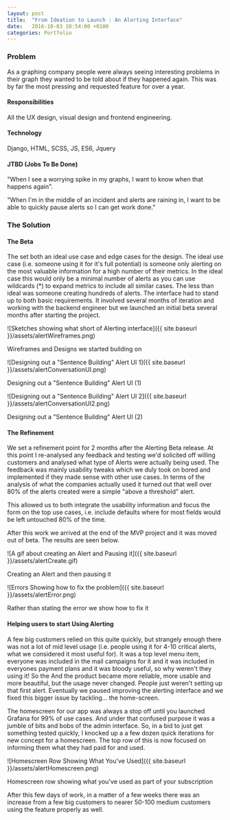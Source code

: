 ```yaml
---
layout: post
title:  "From Ideation to Launch : An Alerting Interface"
date:   2016-10-03 10:54:00 +0100
categories: Portfolio
---
```

### Problem

As a graphing company people were always seeing interesting problems in their graph they wanted to be told about if they happened again. This was by far the most pressing and requested feature for over a year.

#### Responsibilities

All the UX design, visual design and frontend engineering.

#### Technology

Django, HTML, SCSS, JS, ES6, Jquery

#### JTBD (Jobs To Be Done)


"When I see a worrying spike in my graphs, I want to know when that happens again".


"When I'm in the middle of an incident and alerts are raining in, I want to be able to quickly pause alerts so I can get work done."

### The Solution

#### The Beta

The set both an ideal use case and edge cases for the design. The ideal use case (i.e. someone using it for it's full potential) is someone only alerting on the most valuable information for a high number of their metrics. In the ideal case this would only be a minimal number of alerts as you can use wildcards (\*) to expand metrics to include all similar cases. The less than ideal was someone creating hundreds of alerts. The interface had to stand up to both basic requirements. It involved several months of iteration and working with the backend engineer but we launched an initial beta several months after starting the project.

![Sketches showing what short of Alerting interface]({{ site.baseurl }}/assets/alertWireframes.png)
<div class="centre-contents">
  <span class="img-title">Wireframes and Designs we started building on</span>
</div>

![Designing out a "Sentence Building" Alert UI 1]({{ site.baseurl }}/assets/alertConversationUI.png)
<div class="centre-contents">
  <span class="img-title">Designing out a "Sentence Building" Alert UI (1)</span>
</div>

![Designing out a "Sentence Building" Alert UI 2]({{ site.baseurl }}/assets/alertConversationUI2.png)
<div class="centre-contents">
  <span class="img-title">Designing out a "Sentence Building" Alert UI (2)</span>
</div>

#### The Refinement

We set a refinement point for 2 months after the Alerting Beta release. At this point I re-analysed any feedback and testing we'd solicited off willing customers and analysed what type of Alerts were actually being used. The feedback was mainly usability tweaks which we duly took on bored and implemented if they made sense with other use cases. In terms of the analysis of what the companies actually used it turned out that well over 80% of the alerts created were a simple "above a threshold" alert.

This allowed us to both integrate the usability information and focus the form on the top use cases, i.e. include defaults where for most fields would be left untouched 80% of the time.

After this work we arrived at the end of the MVP project and it was moved out of beta. The results are seen below.

![A gif about creating an Alert and Pausing it]({{ site.baseurl }}/assets/alertCreate.gif)
<div class="centre-contents">
  <span class="img-title">Creating an Alert and then pausing it</span>
</div>

![Errors Showing how to fix the problem]({{ site.baseurl }}/assets/alertError.png)
<div class="centre-contents">
  <span class="img-title">Rather than stating the error we show how to fix it</span>
</div>

#### Helping users to start Using Alerting

A few big customers relied on this quite quickly, but strangely enough there was not a lot of mid level usage (i.e. people using it for 4-10 critical alerts, what we considered it most useful for). It was a top level menu item, everyone was included in the mail campaigns for it and it was included in everyones payment plans and it was bloody useful, so why weren't they using it! So the And the product became more reliable, more usable and more beautiful, but the usage never changed. People just weren't setting up that first alert. Eventually we paused improving the alerting interface and we fixed this bigger issue by tackling... the home-screen.

The homescreen for our app was always a stop off until you launched Grafana for 99% of use cases. And under that confused purpose it was a jumble of bits and bobs of the admin interface. So, in a bid to just get something tested quickly, I knocked up a a few dozen quick iterations for new concept for a homescreen. The top row of this is now focused on informing them what they had paid for and used.

![Homescreen Row Showing What You've Used]({{ site.baseurl }}/assets/alertHomescreen.png)
<div class="centre-contents">
  <span class="img-title">Homescreen row showing what you've used as part of your subscription</span>
</div>

After this few days of work, in a matter of a few weeks there was an increase from a few big customers to nearer 50-100 medium customers  using the feature properly as well.

